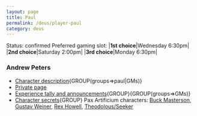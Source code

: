 ```yaml
---
layout: page
title: Paul
permalink: /deus/player-paul
category: deus
---
```

Status: confirmed
Preferred gaming slot:
|__1st choice__|Wednesday 6:30pm|
|__2nd choice__|Saturday 2:00pm|
|__3rd choice__|Monday 6:30pm|
### Andrew Peters
* [Character description](char-public-paul){GROUP(groups=&gt;paul|GMs)}
* [Private page](char-private-paul)
* [Experience tally and announcements](announce-paul){GROUP}{GROUP(groups=&gt;GMs)}
* [Character secrets](char-secrets-paul){GROUP}
Pax Artificium characters: [Buck Masterson](/pax/pcs/buck.html), [Gustav Weiner](/pax/pcs/gustav.html), [Rex Howell](/pax/pcs/rex.html), [Theodolous/Seeker](/pax/pcs/theodolous.html)

